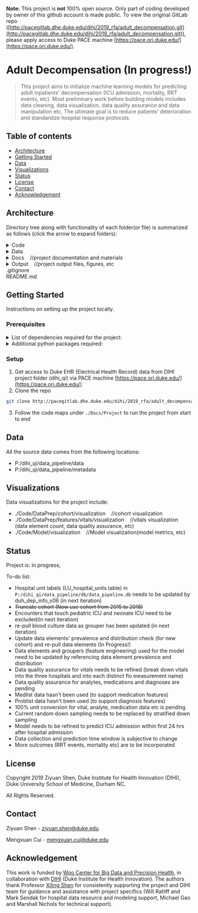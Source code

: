 **Note:** This project is **not** 100% open source. Only part of coding developed by owner of this github account is made public. To view the original GitLab repo ([http://pacegitlab.dhe.duke.edu/dihi/2019_rfa/adult_decompensation.git](http://pacegitlab.dhe.duke.edu/dihi/2019_rfa/adult_decompensation.git)), please apply access to Duke PACE machine [https://pace.ori.duke.edu/](https://pace.ori.duke.edu/).

# Adult Decompensation (In progress!)

> This project aims to initialize machine learning models for predicting adult inpatients' decompensation (ICU admission, mortality, RRT events, etc). Most preliminary work before building models includes data cleaning, data visualization, data quality assurance and data manipulation etc. The ultimate goal is to reduce patients' deterioration and standardize hospital response protocols.

## Table of contents

* [Architecture](#architecture)
* [Getting Started](#getting-started)
* [Data](#data)
* [Visualizations](#visualizations)
* [Status](#status)
* [License](#license)
* [Contact](#contact)
* [Acknowledgement](#acknowledgement)

## Architecture

Directory tree along with functionality of each folder(or file) is summarized as follows (click the arrow to expand folders):

<details><summary>Code</summary><blockquote>
<details><summary>DataPrep</summary>
&nbsp;&nbsp;&nbsp;&nbsp;&nbsp;&nbsp;&nbsp;&nbsp;cohort&nbsp;&nbsp;&nbsp;&nbsp;//codes for cohort generation<br/>
&nbsp;&nbsp;&nbsp;&nbsp;&nbsp;&nbsp;&nbsp;&nbsp;features&nbsp;&nbsp;&nbsp;&nbsp;//codes for pulling and cleaning data elements<br/>
&nbsp;&nbsp;&nbsp;&nbsp;&nbsp;&nbsp;&nbsp;&nbsp;outcome<br/>
&nbsp;&nbsp;&nbsp;&nbsp;&nbsp;&nbsp;&nbsp;&nbsp;adt_transfer.py<br/>
&nbsp;&nbsp;&nbsp;&nbsp;&nbsp;&nbsp;&nbsp;&nbsp;adt_transfer.sql
</details>
&nbsp;&nbsp;&nbsp;&nbsp;db&nbsp;&nbsp;&nbsp;&nbsp;//codes for creating project database and importing data into the database
<details><summary>Model</summary>
&nbsp;&nbsp;&nbsp;&nbsp;&nbsp;&nbsp;&nbsp;&nbsp;design_matrix<br/>
&nbsp;&nbsp;&nbsp;&nbsp;&nbsp;&nbsp;&nbsp;&nbsp;News&nbsp;&nbsp;&nbsp;&nbsp;//python package for implementing News(National Early Warning Score)<br/>
&nbsp;&nbsp;&nbsp;&nbsp;&nbsp;&nbsp;&nbsp;&nbsp;visualization&nbsp;&nbsp;&nbsp;&nbsp;//model visualization<br/>
&nbsp;&nbsp;&nbsp;&nbsp;&nbsp;&nbsp;&nbsp;&nbsp;model_utils.py&nbsp;&nbsp;&nbsp;&nbsp;//model utils python package<br/>
&nbsp;&nbsp;&nbsp;&nbsp;&nbsp;&nbsp;&nbsp;&nbsp;run_ann.ipynb<br/>
&nbsp;&nbsp;&nbsp;&nbsp;&nbsp;&nbsp;&nbsp;&nbsp;run_logistic_regression.py<br/>
&nbsp;&nbsp;&nbsp;&nbsp;&nbsp;&nbsp;&nbsp;&nbsp;run_news.py<br/>
&nbsp;&nbsp;&nbsp;&nbsp;&nbsp;&nbsp;&nbsp;&nbsp;run_random_forest.ipynb<br/>
&nbsp;&nbsp;&nbsp;&nbsp;&nbsp;&nbsp;&nbsp;&nbsp;run_xgboost.py
</details>
&nbsp;&nbsp;&nbsp;&nbsp;utils&nbsp;&nbsp;&nbsp;&nbsp;//utils python package (db utils, dataframe utils, etc)
</blockquote></details>

<details><summary>Data</summary><blockquote>
&nbsp;&nbsp;&nbsp;&nbsp;db&nbsp;&nbsp;&nbsp;&nbsp;//project database file(s)<br/>
&nbsp;&nbsp;&nbsp;&nbsp;metadata
<details><summary>Modeling</summary>
&nbsp;&nbsp;&nbsp;&nbsp;&nbsp;&nbsp;&nbsp;&nbsp;design_matrix&nbsp;&nbsp;&nbsp;&nbsp;//design matrix file(s)<br/>
&nbsp;&nbsp;&nbsp;&nbsp;&nbsp;&nbsp;&nbsp;&nbsp;Output&nbsp;&nbsp;&nbsp;&nbsp;//model output data
</details>
<details><summary>Processed</summary>
&nbsp;&nbsp;&nbsp;&nbsp;&nbsp;&nbsp;&nbsp;&nbsp;cohort<br/>
&nbsp;&nbsp;&nbsp;&nbsp;&nbsp;&nbsp;&nbsp;&nbsp;features<br/>
&nbsp;&nbsp;&nbsp;&nbsp;&nbsp;&nbsp;&nbsp;&nbsp;outcome<br/>
&nbsp;&nbsp;&nbsp;&nbsp;&nbsp;&nbsp;&nbsp;&nbsp;adult_decomp_adt_transfer.csv
</details>
</blockquote></details>

<details><summary>Docs&nbsp;&nbsp;&nbsp;&nbsp;//project documentation and materials</summary><blockquote>
<details><summary>Project</summary>
&nbsp;&nbsp;&nbsp;&nbsp;&nbsp;&nbsp;&nbsp;&nbsp;code map_v1.xlsx&nbsp;&nbsp;&nbsp;&nbsp;
//outlines the code and associated data files for "start-to-finish" process of data curation<br/>
&nbsp;&nbsp;&nbsp;&nbsp;&nbsp;&nbsp;&nbsp;&nbsp;code map_supplement.xlsx&nbsp;&nbsp;&nbsp;&nbsp;
//outlines supporting code and data files for feature engineering, modeling, etc<br/>
&nbsp;&nbsp;&nbsp;&nbsp;&nbsp;&nbsp;&nbsp;&nbsp;literature_review.pdf<br/>
&nbsp;&nbsp;&nbsp;&nbsp;&nbsp;&nbsp;&nbsp;&nbsp;Perspectives Piece.docx
</details>
&nbsp;&nbsp;&nbsp;&nbsp;Slides&nbsp;&nbsp;&nbsp;&nbsp;//presentation slides for project milestones
</blockquote></details>

<details><summary>Output&nbsp;&nbsp;&nbsp;&nbsp;//project output files, figures, etc</summary><blockquote>
&nbsp;&nbsp;&nbsp;&nbsp;Figures&nbsp;&nbsp;&nbsp;&nbsp;//data visualization figures<br/>
&nbsp;&nbsp;&nbsp;&nbsp;*.csv
</blockquote></details>
.gitignore<br/>
README.md

## Getting Started

Instructions on setting up the project locally.

### Prerequisites

<details><summary>List of dependencies required for the project:</summary>
<ul>
<li>Python 3.7.3</li>
<li>SQLite3 2.6.0</li>
<li>Git 2.14.1</li>
<li>GNU Awk 4.1.4</li>
</ul>
</details>

<details><summary>Additional python packages required:</summary>
<ul>
<li>NumPy 1.16.2</li>
<li>pandas 0.24.2</li>
<li>TensorFlow 1.14.0</li>
<li>Keras 2.2.4</li>
<li>scikit-learn 0.21.2</li>
<li>XGBoost 0.90</li>
<li>imbalanced-learn 0.5.0</li>
<li>Matplotlib 3.1.0</li>
<li>seaborn 0.9.0</li>
</ul>
</details>

### Setup

1. Get access to Duke EHR (Electrical Health Record) data from DIHI project folder (dihi_qi) via PACE machine [https://pace.ori.duke.edu/](https://pace.ori.duke.edu/)
2. Clone the repo

```sh
git clone http://pacegitlab.dhe.duke.edu/dihi/2019_rfa/adult_decompensation.git
```

3. Follow the code maps under `./Docs/Project` to run the project from start to end

## Data

All the source data comes from the following locations:

* P:/dihi_qi/data_pipeline/data
* P:/dihi_qi/data_pipeline/metadata

## Visualizations

Data visualizations for the project include:

* ./Code/DataPrep/cohort/visualization&nbsp;&nbsp;&nbsp;&nbsp;//cohort visualization
* ./Code/DataPrep/features/vitals/visualization&nbsp;&nbsp;&nbsp;&nbsp;//vitals visualization (data element count, data quality assurance, etc)
* ./Code/Model/visualization&nbsp;&nbsp;&nbsp;&nbsp;//Model visualization(model metrics, etc)

## Status

Project is: in progress;

To-do list:

* Hospital unit labels (LU_hospital_units table) in `P:/dihi_qi/data_pipeline/db/data_pipeline.db` needs to be updated by duh_dep_info_v06 (in next iteration)
* ~~Truncate cohort (Now use cohort from 2015 to 2018)~~
* Encounters that touch pediatric ICU and neonate ICU need to be excluded(in next iteration)
* re-pull blood culture data as grouper has been updated (in next iteration)
* Update data elements' prevalence and distribution check (for new cohort) and re-pull data elements (In Progress!)
* Data elements and groupers (feature engineering) used for the model need to be updated by referencing data element prevalence and distribution
* Data quality assurance for vitals needs to be refined (break down vitals into the three hospitals and into each distinct flo measurement name)
* Data quality assurance for analytes, medications and diagnoses are pending
* Medlist data hasn't been used (to support medication features)
* Problist data hasn't been used (to support diagnosis features)
* 100% unit conversion for vital, analyte, medication data etc is pending
* Current random down sampling needs to be replaced by stratified down sampling
* Model needs to be refined to predict ICU admission within first 24 hrs after hospital admission
* Data collection and prediction time window is subjective to change
* More outcomes (RRT events, mortality etc) are to be incorporated

## License
Copyright 2019 Ziyuan Shen, Duke Institute for Health Innovation (DIHI), Duke University School of Medicine, Durham NC.

All Rights Reserved.

## Contact

Ziyuan Shen - ziyuan.shen@duke.edu

Mengxuan Cui - mengxuan.cui@duke.edu

## Acknowledgement

This work is funded by [Woo Center for Big Data and Precision Health](http://healthdata.pratt.duke.edu/), in collaboration with [DIHI](https://dihi.org/) (Duke Institute for Health Innovation). The authors thank Professor [Xiling Shen](http://healthdata.pratt.duke.edu/people/xiling-shen) for consistently supporting the project and DIHI team for guidance and assistance with project specifics (Will Ratliff and Mark Sendak for hospital data resource and modeling support, Michael Gao and Marshall Nichols for technical support).
